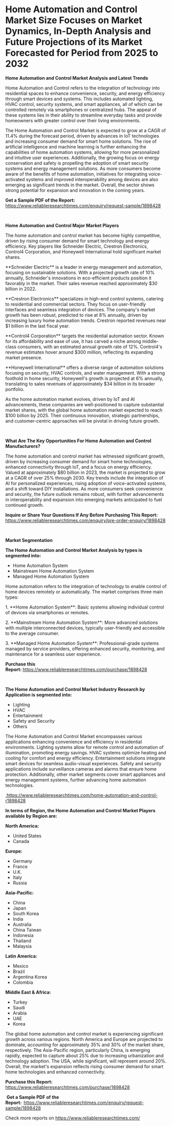 <p><h1>Home Automation and Control Market Size Focuses on Market Dynamics, In-Depth Analysis and Future Projections of its Market Forecasted for Period from 2025 to 2032</h1></p><p><strong>Home Automation and Control Market Analysis and Latest Trends</strong></p>
<p><p>Home Automation and Control refers to the integration of technology into residential spaces to enhance convenience, security, and energy efficiency through smart devices and systems. This includes automated lighting, HVAC control, security systems, and smart appliances, all of which can be controlled remotely via smartphones or centralized hubs. The appeal of these systems lies in their ability to streamline everyday tasks and provide homeowners with greater control over their living environments.</p><p>The Home Automation and Control Market is expected to grow at a CAGR of 11.4% during the forecast period, driven by advances in IoT technologies and increasing consumer demand for smart home solutions. The rise of artificial intelligence and machine learning is further enhancing the capabilities of home automation systems, allowing for more personalized and intuitive user experiences. Additionally, the growing focus on energy conservation and safety is propelling the adoption of smart security systems and energy management solutions. As more consumers become aware of the benefits of home automation, initiatives for integrating voice-activated systems and improved interoperability among devices are also emerging as significant trends in the market. Overall, the sector shows strong potential for expansion and innovation in the coming years.</p></p>
<p><strong>Get a Sample PDF of the Report:&nbsp;</strong> <a href="https://www.reliableresearchtimes.com/enquiry/request-sample/1898428?utm_campaign=2304&utm_medium=2&utm_source=Github&utm_content=ia&utm_term=16022025&utm_id=home-automation-and-control">https://www.reliableresearchtimes.com/enquiry/request-sample/1898428</a></p>
<p>&nbsp;</p>
<p><strong>Home Automation and Control Major Market Players</strong></p>
<p><p>The home automation and control market has become highly competitive, driven by rising consumer demand for smart technology and energy efficiency. Key players like Schneider Electric, Crestron Electronics, Control4 Corporation, and Honeywell International hold significant market shares.</p><p>**Schneider Electric** is a leader in energy management and automation, focusing on sustainable solutions. With a projected growth rate of 10% annually, Schneider's innovations in eco-efficient products position it favorably in the market. Their sales revenue reached approximately $30 billion in 2022.</p><p>**Crestron Electronics** specializes in high-end control systems, catering to residential and commercial sectors. They focus on user-friendly interfaces and seamless integration of devices. The company's market growth has been robust, predicted to rise at 8% annually, driven by increasing luxury home automation trends. Crestron reported revenues near $1 billion in the last fiscal year.</p><p>**Control4 Corporation** targets the residential automation sector. Known for its affordability and ease of use, it has carved a niche among middle-class consumers, with an estimated annual growth rate of 12%. Control4's revenue estimates hover around $300 million, reflecting its expanding market presence.</p><p>**Honeywell International** offers a diverse range of automation solutions focusing on security, HVAC controls, and water management. With a strong foothold in home security, Honeywell's growth is projected at 6% annually, translating to sales revenues of approximately $34 billion in its broader portfolio.</p><p>As the home automation market evolves, driven by IoT and AI advancements, these companies are well-positioned to capture substantial market shares, with the global home automation market expected to reach $100 billion by 2025. Their continuous innovation, strategic partnerships, and customer-centric approaches will be pivotal in driving future growth.</p></p>
<p>&nbsp;</p>
<p><strong>What Are The Key Opportunities For Home Automation and Control Manufacturers?</strong></p>
<p><p>The home automation and control market has witnessed significant growth, driven by increasing consumer demand for smart home technologies, enhanced connectivity through IoT, and a focus on energy efficiency. Valued at approximately $80 billion in 2023, the market is projected to grow at a CAGR of over 25% through 2030. Key trends include the integration of AI for personalized experiences, rising adoption of voice-activated systems, and a shift toward DIY installations. As more consumers seek convenience and security, the future outlook remains robust, with further advancements in interoperability and expansion into emerging markets anticipated to fuel continued growth.</p></p>
<p><strong>Inquire or Share Your Questions If Any Before Purchasing This Report:</strong> <a href="https://www.reliableresearchtimes.com/enquiry/pre-order-enquiry/1898428?utm_campaign=2304&utm_medium=2&utm_source=Github&utm_content=ia&utm_term=16022025&utm_id=home-automation-and-control">https://www.reliableresearchtimes.com/enquiry/pre-order-enquiry/1898428</a></p>
<p>&nbsp;</p>
<p><strong>Market Segmentation</strong></p>
<p><strong>The Home Automation and Control Market Analysis by types is segmented into:</strong></p>
<p><ul><li>Home Automation System</li><li>Mainstream Home Automation System</li><li>Managed Home Automation System</li></ul></p>
<p><p>Home automation refers to the integration of technology to enable control of home devices remotely or automatically. The market comprises three main types: </p><p>1. **Home Automation System**: Basic systems allowing individual control of devices via smartphones or remotes. </p><p>2. **Mainstream Home Automation System**: More advanced solutions with multiple interconnected devices, typically user-friendly and accessible to the average consumer. </p><p>3. **Managed Home Automation System**: Professional-grade systems managed by service providers, offering enhanced security, monitoring, and maintenance for a seamless user experience.</p></p>
<p><strong>Purchase this Report:&nbsp;</strong><a href="https://www.reliableresearchtimes.com/purchase/1898428?utm_campaign=2304&utm_medium=2&utm_source=Github&utm_content=ia&utm_term=16022025&utm_id=home-automation-and-control">https://www.reliableresearchtimes.com/purchase/1898428</a></p>
<p>&nbsp;</p>
<p><strong>The Home Automation and Control Market Industry Research by Application is segmented into:</strong></p>
<p><ul><li>Lighting</li><li>HVAC</li><li>Entertainment</li><li>Safety and Security</li><li>Others</li></ul></p>
<p><p>The Home Automation and Control Market encompasses various applications enhancing convenience and efficiency in residential environments. Lighting systems allow for remote control and automation of illumination, promoting energy savings. HVAC systems optimize heating and cooling for comfort and energy efficiency. Entertainment solutions integrate smart devices for seamless audio-visual experiences. Safety and security applications include surveillance cameras and alarms that ensure home protection. Additionally, other market segments cover smart appliances and energy management systems, further advancing home automation technologies.</p></p>
<p><a href="https://www.reliableresearchtimes.com/home-automation-and-control-r1898428?utm_campaign=2304&utm_medium=2&utm_source=Github&utm_content=ia&utm_term=16022025&utm_id=home-automation-and-control">&nbsp;https://www.reliableresearchtimes.com/home-automation-and-control-r1898428</a></p>
<p><strong>In terms of Region, the Home Automation and Control Market Players available by Region are:</strong></p>
<p>
    <p> <strong> North America: </strong>
        <ul>
            <li>United States</li>
            <li>Canada</li>
        </ul>
        </p> 
    <p> <strong> Europe: </strong>
        <ul>
            <li>Germany</li>
            <li>France</li>
            <li>U.K.</li>
            <li>Italy</li>
            <li>Russia</li>
        </ul>
        </p> 
    <p> <strong> Asia-Pacific: </strong>
        <ul>
            <li>China</li>
            <li>Japan</li>
            <li>South Korea</li>
            <li>India</li>
            <li>Australia</li>
            <li>China Taiwan</li>
            <li>Indonesia</li>
            <li>Thailand</li>
            <li>Malaysia</li>
        </ul>
        </p> 
    <p> <strong> Latin America: </strong>
        <ul>
            <li>Mexico</li>
            <li>Brazil</li>
            <li>Argentina Korea</li>
            <li>Colombia</li>
        </ul>
        </p> 
    <p> <strong> Middle East & Africa: </strong>
        <ul>
            <li>Turkey</li>
            <li>Saudi</li>
            <li>Arabia</li>
            <li>UAE</li>
            <li>Korea</li>
        </ul>
    </p>
    </p>
<p><p>The global home automation and control market is experiencing significant growth across various regions. North America and Europe are projected to dominate, accounting for approximately 35% and 30% of the market share, respectively. The Asia-Pacific region, particularly China, is emerging rapidly, expected to capture about 25% due to increasing urbanization and technology adoption. The USA, while significant, will represent around 20%. Overall, the market's expansion reflects rising consumer demand for smart home technologies and enhanced connectivity.</p></p>
<p><strong>Purchase this Report: </strong><a href="https://www.reliableresearchtimes.com/purchase/1898428?utm_campaign=2304&utm_medium=2&utm_source=Github&utm_content=ia&utm_term=16022025&utm_id=home-automation-and-control">https://www.reliableresearchtimes.com/purchase/1898428</a></p>
<p>&nbsp;<strong>Get a Sample PDF of the Report:&nbsp;&nbsp;</strong><a href="https://www.reliableresearchtimes.com/enquiry/request-sample/1898428?utm_campaign=2304&utm_medium=2&utm_source=Github&utm_content=ia&utm_term=16022025&utm_id=home-automation-and-control">https://www.reliableresearchtimes.com/enquiry/request-sample/1898428</a></p>
<p><strong></strong></p>
<p>Check more reports on <a href="https://www.reliableresearchtimes.com/?utm_campaign=2304&utm_medium=2&utm_source=Github&utm_content=ia&utm_term=16022025&utm_id=home-automation-and-control">https://www.reliableresearchtimes.com/</a></p>